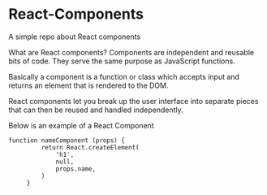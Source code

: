 # React-Components

A simple repo about React components

What are React components? Components are independent and reusable bits of code. They serve the same purpose as JavaScript functions.

Basically a component is a function or class which accepts input and returns an element that is rendered to the DOM.

React components let you break up the user interface into separate pieces that can then be reused and handled independently.

Below is an example of a React Component

  ````
  function nameComponent (props) {
           return React.createElement(
               'h1',
               null,
               props.name,
           )
       }
       
   ````    
